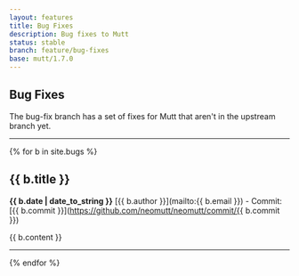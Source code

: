```yaml
---
layout: features
title: Bug Fixes
description: Bug fixes to Mutt
status: stable
branch: feature/bug-fixes
base: mutt/1.7.0
---
```


## Bug Fixes

The bug-fix branch has a set of fixes for Mutt that aren't in the upstream
branch yet.

---

{% for b in site.bugs %}
## {{ b.title }}
**{{ b.date | date_to_string }}** [{{ b.author }}](mailto:{{ b.email }}) - Commit: [{{ b.commit }}](https://github.com/neomutt/neomutt/commit/{{ b.commit }})

{{ b.content }}

---

{% endfor %}


